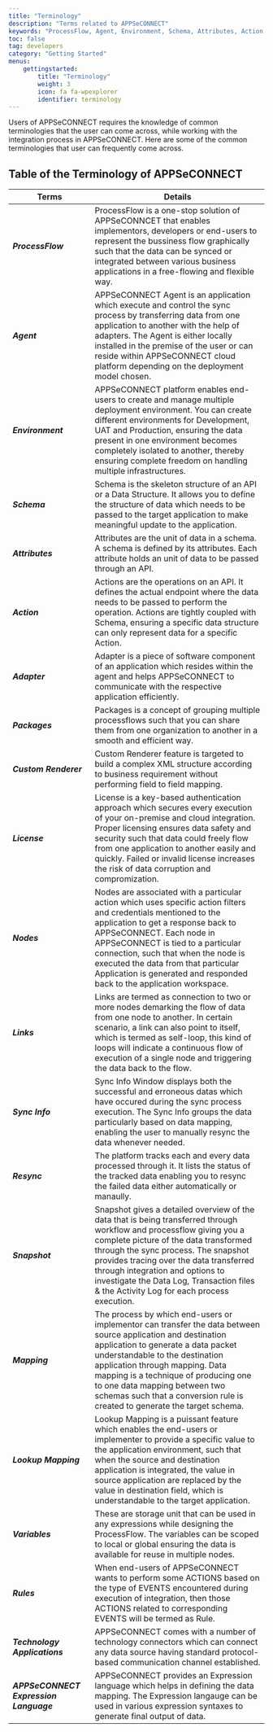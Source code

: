 ```yaml
---
title: "Terminology"
description: "Terms related to APPSeCONNECT"
keywords: "ProcessFlow, Agent, Environment, Schema, Attributes, Action, Adapter, Packages, Custom Renderer, License, Nodes, Links, Sync Info, Resync, Snapshot, Mapping, Lookup Mapping, Variables, Rules,Technology Application, Expresssion Language"
toc: false
tag: developers
category: "Getting Started"
menus: 
    gettingstarted:
        title: "Terminology"
        weight: 3
        icon: fa fa-wpexplorer
        identifier: terminology
---
```


Users of APPSeCONNECT requires the knowledge of common terminologies that the user can come across, while working with the 
integration process in APPSeCONNECT. Here are some of the common terminologies that user can frequently come across.

## Table of the Terminology of APPSeCONNECT

|Terms|Details|
|---|---|
|***ProcessFlow***|ProcessFlow is a one-stop solution of APPSeCONNCET that enables implementors, developers or end-users to represent the bussiness flow graphically such that the data can be synced or integrated between various business applications in a free-flowing and flexible way.|
|***Agent***|APPSeCONNECT Agent is an application which execute and control the sync process by transferring data from one application to another with the help of adapters. The Agent is either locally installed in the premise of the user or can reside within APPSeCONNECT cloud platform depending on the deployment model chosen.|
|***Environment***|APPSeCONNECT platform enables end-users to create and manage multiple deployment environment. You can create different environments for Development, UAT and Production, ensuring the data present in one environment becomes completely isolated to another, thereby ensuring complete freedom on handling multiple infrastructures.|
|***Schema***|Schema is the skeleton structure of an API or a Data Structure. It allows you to define the structure of data which needs to be passed to the target application to make meaningful update to the application.|
|***Attributes***|Attributes are the unit of data in a schema. A schema is defined by its attributes. Each attribute holds an unit of data to be passed through an API.|
|***Action***|Actions are the operations on an API. It defines the actual endpoint where the data needs to be passed to perform the operation. Actions are tightly coupled with Schema, ensuring a specific data structure can only represent data for a specific Action.|
|***Adapter***|Adapter is a piece of software component of an application which resides within the agent and helps APPSeCONNECT to communicate with the respective application efficiently.|
|***Packages***|Packages is a concept of grouping multiple processflows such that you can share them from one organization to another in a smooth and efficient way.|
|***Custom Renderer***|Custom Renderer feature is targeted to build a complex XML structure according to business requirement without performing field to field mapping.|
|***License***|License is a key-based authentication approach which secures every execution of your on-premise and cloud integration. Proper licensing ensures data safety and security such that data could freely flow from one application to another easily and quickly. Failed or invalid license increases the risk of data corruption and compromization.|
|***Nodes***|Nodes are associated with a particular action which uses specific action filters and credentials mentioned to the application to get a response back to APPSeCONNECT. Each node in APPSeCONNECT is tied to a particular connection, such that when the node is executed the data from that particular Application is generated and responded back to the application workspace.|
|***Links***|Links are termed as connection to two or more nodes demarking the flow of data from one node to another. In certain scenario, a link can also point to itself, which is termed as self-loop, this kind of loops will indicate a continuous flow of execution of a single node and triggering the data back to the flow.|
|***Sync Info***|Sync Info Window displays both the successful and erroneous datas which have occured during the sync process execution. The Sync Info groups the data particularly based on data mapping, enabling the user to manually resync the data whenever needed.|
|***Resync***|The platform tracks each and every data processed through it. It lists the status of the tracked data enabling you to resync the failed data either automatically or manaully.|
|***Snapshot***|Snapshot gives a detailed overview of the data that is being transferred through workflow and processflow giving you a complete picture of the data transformed through the sync process. The snapshot provides tracing over the data transferred through integration and options to investigate the Data Log, Transaction files & the Activity Log for each process execution.|
|***Mapping***|The process by which end-users or implementor can transfer the data between source application and destination application to generate a data packet understandable to the destination application through mapping. Data mapping is a technique of producing one to one data mapping between two schemas such that a conversion rule is created to generate the target schema.|
|***Lookup Mapping***|Lookup Mapping is a puissant feature which enables the end-users or implementer to provide a specific value to the application environment, such that when the source and destination application is integrated, the value in source application are replaced by the value in destination field, which is understandable to the target application.|
|***Variables***|These are storage unit that can be used in any expressions while designing the ProcessFlow. The variables can be scoped to local or global ensuring the data is available for reuse in multiple nodes.|
|***Rules***|When end-users of APPSeCONNECT wants to perform some ACTIONS based on the type of EVENTS encountered during execution of integration, then those ACTIONS related to corresponding EVENTS will be termed as Rule.|
|***Technology Applications***|APPSeCONNECT comes with a number of technology connectors which can connect any data source having standard protocol-based communication channel established.|
|***APPSeCONNECT Expression Language***|APPSeCONNECT provides an Expression language which helps in defining the data mapping. The Expression langauge can be used in various expression syntaxes to generate final output of data.|